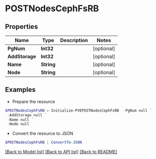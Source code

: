 # POSTNodesCephFsRB
## Properties

Name | Type | Description | Notes
------------ | ------------- | ------------- | -------------
**PgNum** | **Int32** |  | [optional] 
**AddStorage** | **Int32** |  | [optional] 
**Name** | **String** |  | [optional] 
**Node** | **String** |  | [optional] 

## Examples

- Prepare the resource
```powershell
$POSTNodesCephFsRB = Initialize-PVEPOSTNodesCephFsRB  -PgNum null `
 -AddStorage null `
 -Name null `
 -Node null
```

- Convert the resource to JSON
```powershell
$POSTNodesCephFsRB | ConvertTo-JSON
```

[[Back to Model list]](../README.md#documentation-for-models) [[Back to API list]](../README.md#documentation-for-api-endpoints) [[Back to README]](../README.md)


